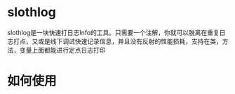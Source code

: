 # slothlog
slothlog是一块快速打日志Info的工具。只需要一个注解，你就可以脱离在重复日志打点，又或是线下调试快速记录信息，并且没有反射的性能损耗，支持在类，方法，变量上面都能进行定点日志打印
# 如何使用
